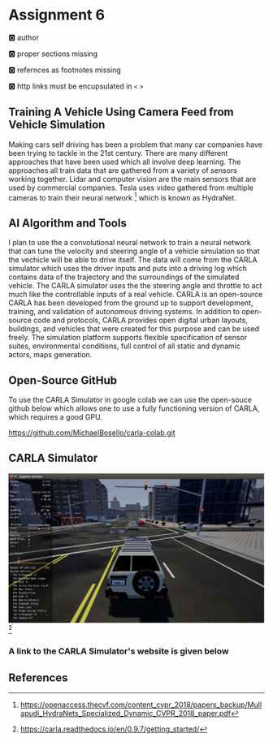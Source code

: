 # Assignment 6

:o2: author

:o2: proper sections missing

:o2: refernces as footnotes missing

:o2: http links must be encupsulated in `<` `>`

## Training A Vehicle Using Camera Feed from Vehicle Simulation

Making cars self driving has been a problem that many car companies have been trying to tackle in the 21st century.
There are many different approaches that have been used which all involve deep learning. The approaches all train data
that are gathered from a variety of sensors working together. Lidar and computer vision are the main sensors that are
used by commercial companies. Tesla uses video gathered from multiple cameras to train their neural network [^4] which
is known as HydraNet.

## AI Algorithm and Tools

I plan to use the a convolutional neural network to train a neural network that can tune the velocity and steering angle
of a vehicle simulation so that the vechicle will be able to drive itself. The data will come from the CARLA simulator which
uses the driver inputs and puts into a driving log which contains data of the trajectory and the surroundings of the simulated
vehicle. The CARLA simulator uses the the steering angle and throttle to act much like the controllable inputs of a real vehicle.
CARLA is an open-source CARLA has been developed from the ground up to support development, training, and validation of autonomous 
driving systems. In addition to open-source code and protocols, CARLA provides open digital urban layouts, buildings, and vehicles
that were created for this purpose and can be used freely. The simulation platform supports flexible specification of sensor suites,
environmental conditions, full control of all static and dynamic actors, maps generation.

## Open-Source GitHub

To use the CARLA Simulator in google colab we can use the open-souce github below which allows one to use a fully functioning version 
of CARLA, which requires a good GPU. 

<https://github.com/MichaelBosello/carla-colab.git>

## CARLA Simulator
![](CARLA_Image.png)
[^3]

### A link to the CARLA Simulator's website is given below

## References

[^1]:https://github.com/MichaelBosello/carla-colab.git
[^2]:http://carla.org/
[^3]:https://carla.readthedocs.io/en/0.9.7/getting_started/
[^4]:https://openaccess.thecvf.com/content_cvpr_2018/papers_backup/Mullapudi_HydraNets_Specialized_Dynamic_CVPR_2018_paper.pdf
